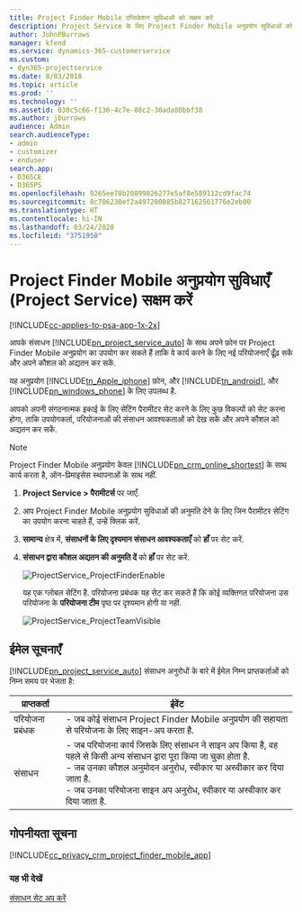 ```yaml
---
title: Project Finder Mobile एप्लिकेशन सुविधाओं को सक्षम करें
description: Project Service के लिए Project Finder Mobile अनुप्रयोग सुविधाओं को सक्षम करने का तरीका
author: JohnPBurrows
manager: kfend
ms.service: dynamics-365-customerservice
ms.custom:
- dyn365-projectservice
ms.date: 8/03/2018
ms.topic: article
ms.prod: ''
ms.technology: ''
ms.assetid: 038c5c66-f136-4c7e-88c2-30ada80bbf38
ms.author: jburrows
audience: Admin
search.audienceType:
- admin
- customizer
- enduser
search.app:
- D365CE
- D365PS
ms.openlocfilehash: 9265ee78b20899026277e5af8e589112cd9fac74
ms.sourcegitcommit: 8c786230ef2a497280885b827162561776e2eb00
ms.translationtype: HT
ms.contentlocale: hi-IN
ms.lasthandoff: 03/24/2020
ms.locfileid: "3751950"
---
```

# <a name="enable-project-finder-mobile-app-features-project-service"></a>Project Finder Mobile अनुप्रयोग सुविधाएँ (Project Service) सक्षम करें

[!INCLUDE[cc-applies-to-psa-app-1x-2x](../includes/cc-applies-to-psa-app-1x-2x.md)]

आपके संसाधन [!INCLUDE[pn_project_service_auto](../includes/pn-project-service-auto.md)] के साथ अपने फ़ोन पर Project Finder Mobile अनुप्रयोग का उपयोग कर सकते हैं ताकि वे कार्य करने के लिए नई परियोजनाएँ ढूँढ़ सकें और अपने कौशल को अद्यतन कर सकें.  
  
 यह अनुप्रयोग [!INCLUDE[tn_Apple_iphone](../includes/tn-apple-iphone.md)] फ़ोन, और [!INCLUDE[tn_android](../includes/tn-android.md)], और [!INCLUDE[pn_windows_phone](../includes/pn-windows-phone.md)] के लिए उपलब्ध है.  
  
 आपको अपनी संगठनात्मक इकाई के लिए सेटिंग पैरामीटर सेट करने के लिए कुछ विकल्पों को सेट करना होगा, ताकि उपयोगकर्ता, परियोजनाओं की संसाधन आवश्‍यकताओं को देख सकें और अपने कौशल को अद्यतन कर सकें.  
  
> [!NOTE]
>  Project Finder Mobile अनुप्रयोग केवल [!INCLUDE[pn_crm_online_shortest](../includes/pn-crm-online-shortest.md)] के साथ कार्य करता है, ऑन-प्रिमाइसेस स्‍थापनाओं के साथ नहीं.  
  
1. **Project Service > पैरामीटर्स** पर जाएँ.  
  
2. आप Project Finder Mobile अनुप्रयोग सुविधाओं की अनुमति देने के लिए जिन पैरामीटर सेटिंग का उपयोग करना चाहते हैं, उन्‍हें क्लिक करें.  
  
3. **सामान्य** क्षेत्र में, **संसाधनों के लिए दृश्‍यमान संसाधन आवश्यकताएँ** को **हाँ** पर सेट करें.  
  
4. **संसाधन द्वारा कौशल अद्यतन की अनुमति दें** को **हाँ** पर सेट करें.  
  
   ![ProjectService_ProjectFinderEnable](../project-service/media/project-service-project-finder-enable.png "ProjectService_ProjectFinderEnable")  
  
   यह एक ग्‍लोबल सेटिंग है. परियोजना प्रबंधक यह सेट कर सकते हैं कि कोई व्‍यक्तिगत परियोजना उस परियोजना के **परियोजना टीम** पृष्ठ पर दृश्‍यमान होगी या नहीं.  
  
   ![ProjectService_ProjectTeamVisible](../project-service/media/project-service-project-team-visible.png "ProjectService_ProjectTeamVisible")  
  
## <a name="email-notifications"></a>ईमेल सूचनाएँ  
 [!INCLUDE[pn_project_service_auto](../includes/pn-project-service-auto.md)] संसाधन अनुरोधों के बारे में ईमेल निम्न प्राप्तकर्ताओं को निम्न समय पर भेजता है:  
  
|प्राप्तकर्ता|ईवेंट|  
|---------------|-----------|  
|परियोजना प्रबंधक|-   जब कोई संसाधन Project Finder Mobile अनुप्रयोग की सहायता से परियोजना के लिए साइन-अप करता है.|  
|संसाधन|-   जब परियोजना कार्य जिसके लिए संसाधन ने साइन अप किया है, वह पहले से किसी अन्य संसाधन द्वारा पूरा किया जा चुका होता है.<br />-   जब उनका कौशल अनुमोदन अनुरोध, स्वीकार या अस्वीकार कर दिया जाता है.<br />-   जब उनका परियोजना साइन अप अनुरोध, स्वीकार या अस्वीकार कर दिया जाता है.|  
  
## <a name="privacy-notice"></a>गोपनीयता सूचना  
 [!INCLUDE[cc_privacy_crm_project_finder_mobile_app](../includes/cc-privacy-crm-project-finder-mobile-app.md)]  
  
### <a name="see-also"></a>यह भी देखें  
 [संसाधन सेट अप करें](../project-service/set-up-resources.md)
